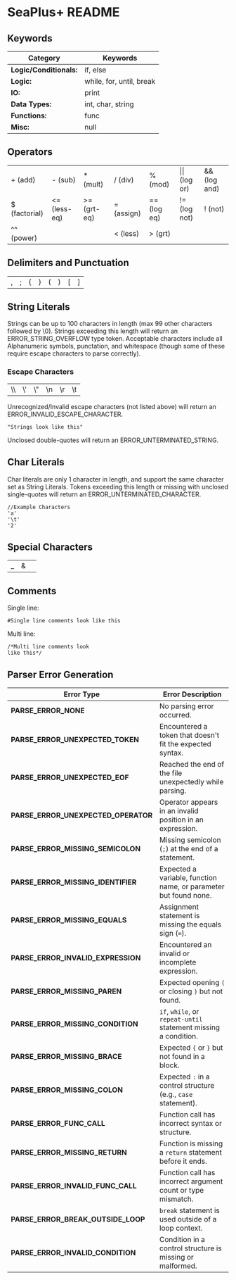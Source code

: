 # SeaPlus+ README

## Keywords
|Category|Keywords|
|--------|----|
|**Logic/Conditionals:**|if, else|
|**Logic:**|while, for, until, break|
|**IO:**|print|
|**Data Types:**|int, char, string|
|**Functions:**|func|
|**Misc:**|null|

## Operators
|||                 ||                 |||
|--|--|-----------------|---|-----------------|-|---|
|+ (add)|- (sub)| * (mult)        |/ (div)| % (mod)         |\|\| (log or)|&& (log and)|
|$ (factorial)|<= (less-eq)| \>= (grt-eq)    |= (assign)| == (log eq)     |!=(log not)|! (not)
|^^ (power)|||< (less)| \> (grt)        ||
## Delimiters and Punctuation
||||||    |||
|---|---|---|---|---|----|---|---|
|,|;|{|}|(| )  |[|]|

## String Literals
Strings can be up to 100 characters in length (max 99 other characters followed by \0).
Strings exceeding this length will return an ERROR_STRING_OVERFLOW type token.
Acceptable characters include all Alphanumeric symbols, punctation, and whitespace (though some of these require escape characters to parse correctly).

### Escape Characters

|||||||
|---|---|---|---|---|---|
|\\\\ |\\'|\\"|\\n|\\r|\\t|

Unrecognized/Invalid escape characters (not listed above) will return an ERROR_INVALID_ESCAPE_CHARACTER.
```
"Strings look like this"
```
Unclosed double-quotes will return an ERROR_UNTERMINATED_STRING.

## Char Literals
Char literals are only 1 character in length, and support the same character set as String Literals.
Tokens exceeding this length or missing with unclosed single-quotes will return an ERROR_UNTERMINATED_CHARACTER.
```
//Example Characters
'a'
'\t'
'2'
```

## Special Characters
||||
|---|---|---|
|\_|&|
## Comments
Single line:
```
#Single line comments look like this
```
Multi line:
```
/*Multi line comments look  
like this*/
```
## Parser Error Generation
| **Error Type**                      | **Error Description** |
|--------------------------------------|-----------------------|
| **PARSE_ERROR_NONE**                 | No parsing error occurred. |
| **PARSE_ERROR_UNEXPECTED_TOKEN**     | Encountered a token that doesn't fit the expected syntax. |
| **PARSE_ERROR_UNEXPECTED_EOF**       | Reached the end of the file unexpectedly while parsing. |
| **PARSE_ERROR_UNEXPECTED_OPERATOR**  | Operator appears in an invalid position in an expression. |
| **PARSE_ERROR_MISSING_SEMICOLON**    | Missing semicolon (`;`) at the end of a statement. |
| **PARSE_ERROR_MISSING_IDENTIFIER**   | Expected a variable, function name, or parameter but found none. |
| **PARSE_ERROR_MISSING_EQUALS**       | Assignment statement is missing the equals sign (`=`). |
| **PARSE_ERROR_INVALID_EXPRESSION**   | Encountered an invalid or incomplete expression. |
| **PARSE_ERROR_MISSING_PAREN**        | Expected opening `(` or closing `)` but not found. |
| **PARSE_ERROR_MISSING_CONDITION**    | `if`, `while`, or `repeat-until` statement missing a condition. |
| **PARSE_ERROR_MISSING_BRACE**        | Expected `{` or `}` but not found in a block. |
| **PARSE_ERROR_MISSING_COLON**        | Expected `:` in a control structure (e.g., `case` statement). |
| **PARSE_ERROR_FUNC_CALL**            | Function call has incorrect syntax or structure. |
| **PARSE_ERROR_MISSING_RETURN**       | Function is missing a `return` statement before it ends. |
| **PARSE_ERROR_INVALID_FUNC_CALL**    | Function call has incorrect argument count or type mismatch. |
| **PARSE_ERROR_BREAK_OUTSIDE_LOOP**   | `break` statement is used outside of a loop context. |
| **PARSE_ERROR_INVALID_CONDITION**    | Condition in a control structure is missing or malformed. |
